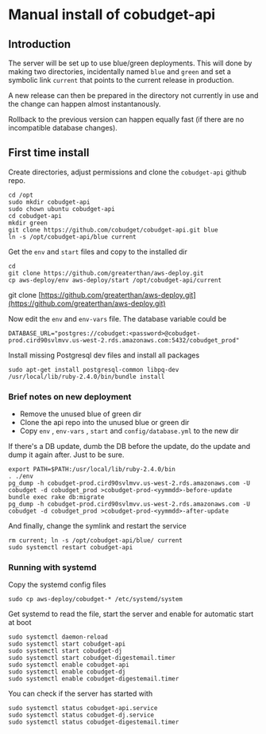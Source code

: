 # Manual install of cobudget-api

## Introduction

The server will be set up to use blue/green deployments. This will done by making two directories, incidentally named `blue` and `green` and set a symbolic link `current` that points to the current release in production.

A new release can then be prepared in the directory not currently in use and the change can happen almost instantanously.

Rollback to the previous version can happen equally fast \(if there are no incompatible database changes\).

## First time install

Create directories, adjust permissions and clone the `cobudget-api` github repo.

```
cd /opt
sudo mkdir cobudget-api
sudo chown ubuntu cobudget-api
cd cobudget-api
mkdir green
git clone https://github.com/cobudget/cobudget-api.git blue
ln -s /opt/cobudget-api/blue current
```

Get the `env` and `start` files and copy to the installed dir

```
cd
git clone https://github.com/greaterthan/aws-deploy.git
cp aws-deploy/env aws-deploy/start /opt/cobudget-api/current
```

git clone [https://github.com/greaterthan/aws-deploy.git](https://github.com/greaterthan/aws-deploy.git)

Now edit the `env`  and `env-vars`  file. The database variable could be

```
DATABASE_URL="postgres://cobudget:<password>@cobudget-prod.cird90svlmvv.us-west-2.rds.amazonaws.com:5432/cobudget_prod"
```

Install missing Postgresql dev files and install all packages

```
sudo apt-get install postgresql-common libpq-dev
/usr/local/lib/ruby-2.4.0/bin/bundle install
```

### Brief notes on new deployment

* Remove the unused blue of green dir
* Clone the api repo into the unused blue or green dir
* Copy `env` , `env-vars` , `start`  and `config/database.yml` to the new dir

If there's a DB update, dumb the DB before the update, do the update and dump it again after. Just to be sure.

```
export PATH=$PATH:/usr/local/lib/ruby-2.4.0/bin
. ./env
pg_dump -h cobudget-prod.cird90svlmvv.us-west-2.rds.amazonaws.com -U cobudget -d cobudget_prod >cobudget-prod-<yymmdd>-before-update
bundle exec rake db:migrate
pg_dump -h cobudget-prod.cird90svlmvv.us-west-2.rds.amazonaws.com -U cobudget -d cobudget_prod >cobudget-prod-<yymmdd>-after-update
```

And finally, change the symlink and restart the service

```
rm current; ln -s /opt/cobudget-api/blue/ current
sudo systemctl restart cobudget-api
```

### Running with systemd

Copy the systemd config files

```
sudo cp aws-deploy/cobudget-* /etc/systemd/system
```

Get systemd to read the file, start the server and enable for automatic start at boot

```
sudo systemctl daemon-reload
sudo systemctl start cobudget-api
sudo systemctl start cobudget-dj
sudo systemctl start cobudget-digestemail.timer
sudo systemctl enable cobudget-api
sudo systemctl enable cobudget-dj
sudo systemctl enable cobudget-digestemail.timer
```

You can check if the server has started with

```
sudo systemctl status cobudget-api.service
sudo systemctl status cobudget-dj.service
sudo systemctl status cobudget-digestemail.timer
```



